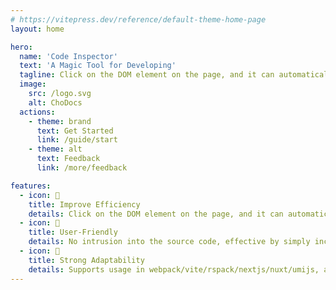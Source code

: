 ```yaml
---
# https://vitepress.dev/reference/default-theme-home-page
layout: home

hero:
  name: 'Code Inspector'
  text: 'A Magic Tool for Developing'
  tagline: Click on the DOM element on the page, and it can automatically open the IDE and position the cursor to the source code location of the DOM.
  image:
    src: /logo.svg
    alt: ChoDocs
  actions:
    - theme: brand
      text: Get Started
      link: /guide/start
    - theme: alt
      text: Feedback
      link: /more/feedback

features:
  - icon: 🚀
    title: Improve Efficiency
    details: Click on the DOM element on the page, and it can automatically open the IDE and position the cursor to the source code location, greatly improving development experience and efficiency.
  - icon: 📖
    title: User-Friendly
    details: No intrusion into the source code, effective by simply including it in the bundler, the entire integration process is as easy as drinking water.
  - icon: 🎨
    title: Strong Adaptability
    details: Supports usage in webpack/vite/rspack/nextjs/nuxt/umijs, and supports multiple frameworks such as Vue/React/Preact/Solid/Qwik/Svelte/Astro.
---
```

